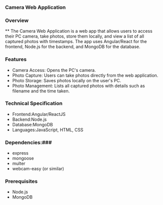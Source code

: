 ### Camera Web Application
### Overview
** The Camera Web Application is a web app that allows users to access their PC camera, take photos, store them locally, and view a list of all captured photos with timestamps. The app uses Angular/React for the frontend, Node.js for the backend, and MongoDB for the database.

### Features
* Camera Access: Opens the PC's camera.
* Photo Capture: Users can take photos directly from the web application.
* Photo Storage: Saves photos locally on the user's PC.
* Photo Management: Lists all captured photos with details such as filename and the time taken.

### Technical Specification
* Frontend:Angular/ReactJS
* Backend:Node.js
* Database:MongoDB
* Languages:JavaScript, HTML, CSS

 ### Dependencies:###
 * express
 * mongoose
 * multer
 * webcam-easy (or similar)

### Prerequisites
* Node.js
* MongoDB
